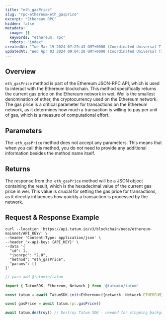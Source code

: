 ```yaml
---
title: "eth_gasPrice"
slug: "rpc-ethereum-eth_gasprice"
excerpt: "Ethereum RPC"
hidden: false
metadata: 
  image: []
  keywords: "ethereum, rpc"
  robots: "index"
createdAt: "Tue Mar 19 2024 07:29:43 GMT+0000 (Coordinated Universal Time)"
updatedAt: "Wed Apr 03 2024 09:04:20 GMT+0000 (Coordinated Universal Time)"
---
```

## Overview

`eth_gasPrice` method is part of the Ethereum JSON-RPC API, which is used to interact with the Ethereum blockchain. This method specifically returns the current gas price on the Ethereum network in wei. Wei is the smallest denomination of ether, the cryptocurrency used on the Ethereum network. The gas price is a critical parameter for transactions on the Ethereum network, as it determines how much a transaction is willing to pay per unit of gas, which is a measure of computational effort.

## Parameters

The` eth_gasPrice` method does not accept any parameters. This means that when you call this method, you do not need to provide any additional information besides the method name itself.

## Returns

The response from the` eth_gasPrice` method will be a JSON object containing the result, which is the hexadecimal value of the current gas price in wei. This value is crucial for setting the gas price for transactions, as it directly influences how quickly a transaction is processed by the network.

## Request & Response Example

```curl cURL
curl --location 'https://api.tatum.io/v3/blockchain/node/ethereum-mainnet/API_KEY/' \
--header 'Content-Type: application/json' \
--header 'x-api-key: {API_KEY}' \
--data '{
  "id": 1,
  "jsonrpc": "2.0",
  "method": "eth_gasPrice",
  "params": []
}'

```
```typescript JS SDK
// yarn add @tatumio/tatum

import { TatumSDK, Ethereum, Network } from '@tatumio/tatum'

const tatum = await TatumSDK.init<Ethereum>({network: Network.ETHEREUM})

const gasPrice = await tatum.rpc.gasPrice()

await tatum.destroy() // Destroy Tatum SDK - needed for stopping background jobs
```
